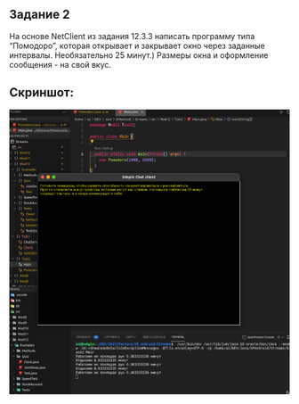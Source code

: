 ## Задание 2

На основе NetClient из задания 12.3.3 написать программу типа “Помодоро”, которая открывает и закрывает окно через заданные интервалы. Необязательно 25 минут.)
Размеры окна и оформление сообщения - на свой вкус.

## Скриншот:

![Скриншот](./Task2.png)
